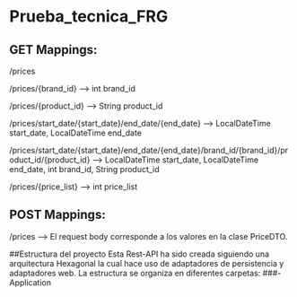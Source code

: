 # Prueba_tecnica_FRG

## GET Mappings:
/prices

/prices/{brand_id} --> int brand_id

/prices/{product_id} --> String product_id

/prices/start_date/{start_date}/end_date/{end_date} --> LocalDateTime start_date, LocalDateTime end_date

/prices/start_date/{start_date}/end_date/{end_date}/brand_id/{brand_id}/product_id/{product_id} --> LocalDateTime start_date, LocalDateTime end_date, int brand_id, String product_id

/prices/{price_list} --> int price_list

## POST Mappings:
/prices --> El request body corresponde a los valores en la clase PriceDTO.


##Estructura del proyecto
Esta Rest-API ha sido creada siguiendo una arquitectura Hexagonal la cual hace uso de adaptadores de persistencia y adaptadores web. La estructura se organiza en diferentes carpetas:
    ###- Application
